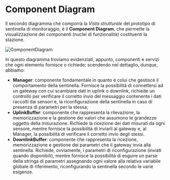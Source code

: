 # Component Diagram
Il secondo diagramma che comporrà la *Vista strutturale* del prototipo di sentinella di monitoraggio, è il **Component Diagram**, che permette la visualizzazione dei componenti (nuclei di funzionalità) costituenti la stazione.

![ComponentDiagram](https://user-images.githubusercontent.com/96539194/189503629-656c01ec-0729-4ba1-89c5-778c525adf08.PNG)

In questo diagramma troviamo evidenziati, appunto, componenti e servizi che ogni elemento fornisce o richiede; scendendo nel dettaglio, dunque, abbiamo:
* **Manager**: componente fondamentale in quanto è colui che gestisce il comportamento della sentinella. Fornisce la possibilità di connettersi ad un gateway con cui scambiare dati in uplink o downlink, richiede un controllo per verificare il corretto invio del messaggio contenente i dati raccolti dai sensori e, la riconfigurazione della sentinella in caso di presenza di parametri per la stessa;
* **UplinkBuffer**: componente che rappresenta la rilevazione, la memorizzazione e la gestione dei valori che assumono le grandezze oggetto della misurazione. Richiede la ricezione dei dati misurati da ogni sensore, mentre fornisce la possibilità di inviarli al gateway e, al Manager, la possibilità di verificare il corretto invio degli stessi.
* **DownlinkBuffer**: componente che rappresenta la ricezione, memorizzazione e gestione dei parametri che il gateway invia alla sentinella. Richiede, ovviamente, i parametri di riconfigurazione (inviati quando disponibili), mentre fornisce la possibilità di esguire un parse della stringa di parametri assegnando ogni valore alla relativa variabile globale di riferimento, riconfigurando la sentinella secondo le varie esigenze.
